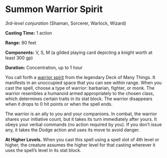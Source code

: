 # Summon Warrior Spirit
*3rd-level conjuration* (Shaman, Sorcerer, Warlock, Wizard)

**Casting Time:** 1 action

**Range:** 90 feet

**Components:** V, S, M (a gilded playing card depicting a knight worth at least 300 gp)

**Duration:** Concentration, up to 1 hour

You call forth a [warrior spirit](/Creatures/Spirit-Warrior.md) from the legendary Deck of Many Things. It manifests in an unoccupied space that you can see within range. When you cast the spell, choose a type of warrior: barbarian, fighter, or monk. The warrior resembles a humanoid armed appropriately to the chosen class, which determines certain traits in its stat block. The warrior disappears when it drops to 0 hit points or when the spell ends.

The warrior is an ally to you and your companions. In combat, the warrior shares your initiative count, but it takes its turn immediately after yours. It obeys your verbal commands (no action required by you). If you don’t issue any, it takes the Dodge action and uses its move to avoid danger.

**At Higher Levels.** When you cast this spell using a spell slot of 4th level or higher, the creature assumes the higher level for that casting wherever it uses the spell’s level in its stat block.